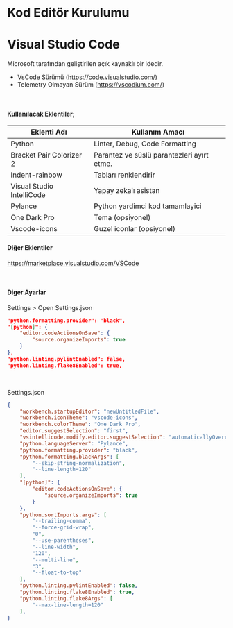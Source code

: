 # Kod Editör Kurulumu

# Visual Studio Code

Microsoft tarafından geliştirilen açık kaynaklı bir idedir.

* VsCode Sürümü (https://code.visualstudio.com/)
* Telemetry Olmayan Sürüm (https://vscodium.com/)



</br>

#### Kullanılacak Eklentiler;

| Eklenti Adı             | Kullanım Amacı                           
|-------------------------|------------------------------------------
|Python                   |Linter, Debug, Code Formatting            
|Bracket Pair Colorizer 2 |Parantez ve süslü parantezleri ayırt etme.
|Indent-rainbow           |Tabları renklendirir                      
|Visual Studio IntelliCode|Yapay zekalı asistan
|Pylance                  |Python yardimci kod tamamlayici          
|One Dark Pro             |Tema (opsiyonel)
|Vscode-icons             |Guzel iconlar (opsiyonel)         


#### Diğer Eklentiler
https://marketplace.visualstudio.com/VSCode

</br>

#### Diger Ayarlar
Settings > Open Settings.json

```json
"python.formatting.provider": "black",
"[python]": {
    "editor.codeActionsOnSave": {
        "source.organizeImports": true
    }
},
"python.linting.pylintEnabled": false,
"python.linting.flake8Enabled": true,
```

</br>

Settings.json
```json
{
    "workbench.startupEditor": "newUntitledFile",
    "workbench.iconTheme": "vscode-icons",
    "workbench.colorTheme": "One Dark Pro",
    "editor.suggestSelection": "first",
    "vsintellicode.modify.editor.suggestSelection": "automaticallyOverrodeDefaultValue",
    "python.languageServer": "Pylance",
    "python.formatting.provider": "black",
    "python.formatting.blackArgs": [
        "--skip-string-normalization",
        "--line-length=120"
    ],
    "[python]": {
        "editor.codeActionsOnSave": {
            "source.organizeImports": true
        }
    },
    "python.sortImports.args": [
        "--trailing-comma",
        "--force-grid-wrap",
        "0",
        "--use-parentheses",
        "--line-width",
        "120",
        "--multi-line",
        "3",
        "--float-to-top"
    ],
    "python.linting.pylintEnabled": false,
    "python.linting.flake8Enabled": true,
    "python.linting.flake8Args": [
        "--max-line-length=120"
    ],
}
```